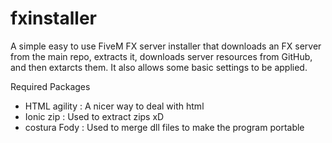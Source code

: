 # fxinstaller
A simple easy to use FiveM FX server installer that downloads an FX server from the main repo, extracts it, downloads server resources from GitHub, and then extarcts them. It also allows some basic settings to be applied.

Required Packages 

- HTML agility : A nicer way to deal with html
- Ionic zip : Used to extract zips xD
- costura Fody : Used to merge dll files to make the program portable
